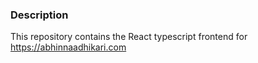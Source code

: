 ### Description

This repository contains the React typescript frontend for https://abhinnaadhikari.com

